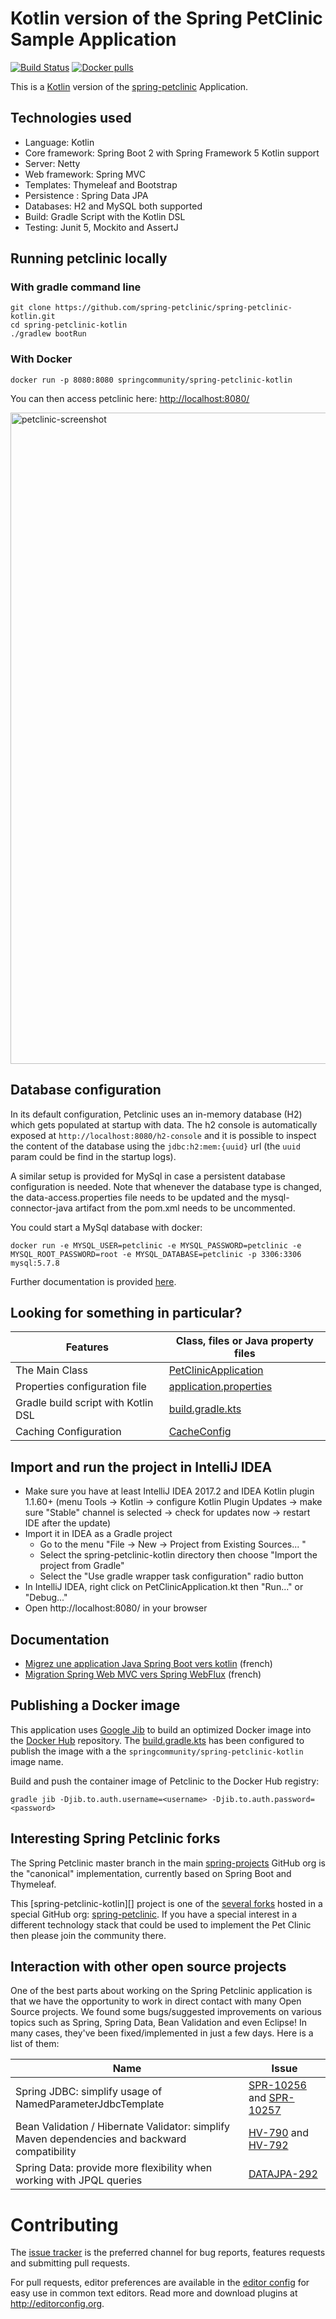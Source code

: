 # Kotlin version of the Spring PetClinic Sample Application

[![Build Status](https://travis-ci.org/spring-petclinic/spring-petclinic-kotlin.png?branch=master)](https://travis-ci.org/spring-petclinic/spring-petclinic-kotlin/)
[![Docker pulls](https://img.shields.io/docker/pulls/springcommunity/spring-petclinic-kotlin.svg)](https://hub.docker.com/repository/docker/springcommunity/spring-petclinic-kotlin)

This is a [Kotlin](https://kotlinlang.org/) version of the [spring-petclinic][] Application.

## Technologies used

- Language: Kotlin
- Core framework: Spring Boot 2 with Spring Framework 5 Kotlin support
- Server: Netty
- Web framework: Spring MVC
- Templates: Thymeleaf and Bootstrap
- Persistence : Spring Data JPA
- Databases: H2 and MySQL both supported
- Build: Gradle Script with the Kotlin DSL
- Testing: Junit 5, Mockito and AssertJ

## Running petclinic locally

### With gradle command line

```
git clone https://github.com/spring-petclinic/spring-petclinic-kotlin.git
cd spring-petclinic-kotlin
./gradlew bootRun
```

### With Docker

```
docker run -p 8080:8080 springcommunity/spring-petclinic-kotlin
```

You can then access petclinic here: [http://localhost:8080/]()

<img width="1042" alt="petclinic-screenshot" src="https://user-images.githubusercontent.com/838318/29994372-7f85f6da-8fce-11e7-8896-b5aa075ac0d7.png">

## Database configuration

In its default configuration, Petclinic uses an in-memory database (H2) which gets populated at startup with data.
The h2 console is automatically exposed at `http://localhost:8080/h2-console`
and it is possible to inspect the content of the database using the `jdbc:h2:mem:{uuid}` url (the `uuid` param could be find in the startup logs).

A similar setup is provided for MySql in case a persistent database configuration is needed.
Note that whenever the database type is changed, the data-access.properties file needs to be updated and the mysql-connector-java artifact from the pom.xml needs to be uncommented.

You could start a MySql database with docker:

```
docker run -e MYSQL_USER=petclinic -e MYSQL_PASSWORD=petclinic -e MYSQL_ROOT_PASSWORD=root -e MYSQL_DATABASE=petclinic -p 3306:3306 mysql:5.7.8
```

Further documentation is provided [here](https://github.com/spring-projects/spring-petclinic/blob/master/src/main/resources/db/mysql/petclinic_db_setup_mysql.txt).

## Looking for something in particular?

| Features                            | Class, files or Java property files                                                                                                                                           |
| ----------------------------------- | ----------------------------------------------------------------------------------------------------------------------------------------------------------------------------- |
| The Main Class                      | [PetClinicApplication](https://github.com/spring-petclinic/spring-petclinic-kotlin/blob/master/src/main/kotlin/org/springframework/samples/petclinic/PetClinicApplication.kt) |
| Properties configuration file       | [application.properties](https://github.com/spring-petclinic/spring-petclinic-kotlin/blob/master/src/main/resources)                                                          |
| Gradle build script with Kotlin DSL | [build.gradle.kts](https://github.com/spring-petclinic/spring-petclinic-kotlin/blob/master/build.gradle.kts)                                                                  |
| Caching Configuration               | [CacheConfig](https://github.com/spring-petclinic/spring-petclinic-kotlin/blob/master/src/main/kotlin/org/springframework/samples/petclinic/system/CacheConfig.kt)            |

## Import and run the project in IntelliJ IDEA

- Make sure you have at least IntelliJ IDEA 2017.2 and IDEA Kotlin plugin 1.1.60+ (menu Tools -> Kotlin -> configure Kotlin Plugin Updates -> make sure "Stable" channel is selected -> check for updates now -> restart IDE after the update)
- Import it in IDEA as a Gradle project
  - Go to the menu "File -> New -> Project from Existing Sources... "
  - Select the spring-petclinic-kotlin directory then choose "Import the project from Gradle"
  - Select the "Use gradle wrapper task configuration" radio button
- In IntelliJ IDEA, right click on PetClinicApplication.kt then "Run..." or "Debug..."
- Open http://localhost:8080/ in your browser

## Documentation

- [Migrez une application Java Spring Boot vers kotlin](http://javaetmoi.com/2017/09/migrez-application-java-spring-boot-vers-kotlin/) (french)
- [Migration Spring Web MVC vers Spring WebFlux](http://javaetmoi.com/2017/12/migration-spring-web-mvc-vers-spring-webflux/) (french)

## Publishing a Docker image

This application uses [Google Jib]([https://github.com/GoogleContainerTools/jib) to build an optimized Docker image
into the [Docker Hub](https://cloud.docker.com/u/springcommunity/repository/docker/springcommunity/spring-petclinic-kotlin/)
repository.
The [build.gradle.kts](build.gradle.kts) has been configured to publish the image with a the `springcommunity/spring-petclinic-kotlin` image name.

Build and push the container image of Petclinic to the Docker Hub registry:

```
gradle jib -Djib.to.auth.username=<username> -Djib.to.auth.password=<password>
```

## Interesting Spring Petclinic forks

The Spring Petclinic master branch in the main [spring-projects](https://github.com/spring-projects/spring-petclinic)
GitHub org is the "canonical" implementation, currently based on Spring Boot and Thymeleaf.

This [spring-petclinic-kotlin][] project is one of the [several forks](https://spring-petclinic.github.io/docs/forks.html)
hosted in a special GitHub org: [spring-petclinic](https://github.com/spring-petclinic).
If you have a special interest in a different technology stack
that could be used to implement the Pet Clinic then please join the community there.

## Interaction with other open source projects

One of the best parts about working on the Spring Petclinic application is that we have the opportunity to work in direct contact with many Open Source projects. We found some bugs/suggested improvements on various topics such as Spring, Spring Data, Bean Validation and even Eclipse! In many cases, they've been fixed/implemented in just a few days.
Here is a list of them:

| Name                                                                                          | Issue                                                                                                                       |
| --------------------------------------------------------------------------------------------- | --------------------------------------------------------------------------------------------------------------------------- |
| Spring JDBC: simplify usage of NamedParameterJdbcTemplate                                     | [SPR-10256](https://jira.springsource.org/browse/SPR-10256) and [SPR-10257](https://jira.springsource.org/browse/SPR-10257) |
| Bean Validation / Hibernate Validator: simplify Maven dependencies and backward compatibility | [HV-790](https://hibernate.atlassian.net/browse/HV-790) and [HV-792](https://hibernate.atlassian.net/browse/HV-792)         |
| Spring Data: provide more flexibility when working with JPQL queries                          | [DATAJPA-292](https://jira.springsource.org/browse/DATAJPA-292)                                                             |

# Contributing

The [issue tracker][] is the preferred channel for bug reports, features requests and submitting pull requests.

For pull requests, editor preferences are available in the [editor config](.editorconfig) for easy use in common text editors. Read more and download plugins at <http://editorconfig.org>.

[issue tracker]: https://github.com/spring-petclinic/spring-petclinic-kotlin/issues
[spring-petclinic]: https://github.com/spring-projects/spring-petclinic
[spring-petclinic-angularjs]: https://github.com/spring-petclinic/spring-petclinic-angularjs
